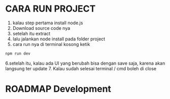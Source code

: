 # CARA RUN PROJECT
1. kalau step pertama install node.js
2. Download source code nya 
3. setelah itu extract
4. lalu jalankan node install pada folder project
5. cara run nya di terminal kosong ketik 
```bash
npm run dev 
```

6.setelah itu, kalau ada UI yang berubah bisa dengan save saja, karena akan langsung ter update
7. Kalau sudah selesai terminal / cmd boleh di close

# ROADMAP Development
